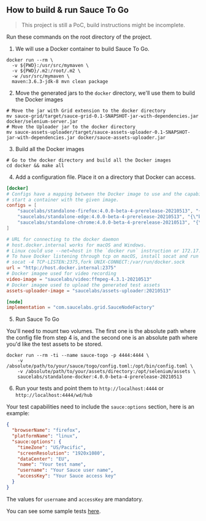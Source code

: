 ## How to build & run Sauce To Go
> This project is still a PoC, build instructions might be incomplete.

Run these commands on the root directory of the project.

1. We will use a Docker container to build Sauce To Go.

```shell script
docker run --rm \
  -v ${PWD}:/usr/src/mymaven \
  -v ${PWD}/.m2:/root/.m2 \
  -w /usr/src/mymaven \
  maven:3.6.3-jdk-8 mvn clean package
```

2. Move the generated jars to the `docker` directory, we'll use them to build the Docker images

```shell script
# Move the jar with Grid extension to the docker directory 
mv sauce-grid/target/sauce-grid-0.1-SNAPSHOT-jar-with-dependencies.jar docker/selenium-server.jar
# Move the Uploader jar to the docker directory
mv sauce-assets-uploader/target/sauce-assets-uploader-0.1-SNAPSHOT-jar-with-dependencies.jar docker/sauce-assets-uploader.jar 
```

3. Build all the Docker images

```shell script
# Go to the docker directory and build all the Docker images
cd docker && make all
```

4. Add a configuration file. Place it on a directory that Docker can access.

```toml
[docker]
# Configs have a mapping between the Docker image to use and the capabilities that need to be matched to
# start a container with the given image.
configs = [
    "saucelabs/standalone-firefox:4.0.0-beta-4-prerelease-20210513", "{\"browserName\": \"firefox\", \"platformName\": \"linux\"}",
    "saucelabs/standalone-edge:4.0.0-beta-4-prerelease-20210513", "{\"browserName\": \"MicrosoftEdge\", \"platformName\": \"linux\"}",
    "saucelabs/standalone-chrome:4.0.0-beta-4-prerelease-20210513", "{\"browserName\": \"chrome\", \"platformName\": \"linux\"}"
]

# URL for connecting to the docker daemon
# host.docker.internal works for macOS and Windows.
# Linux could use --net=host in the `docker run` instruction or 172.17.0.1 in the URI below.
# To have Docker listening through tcp on macOS, install socat and run the following command
# socat -4 TCP-LISTEN:2375,fork UNIX-CONNECT:/var/run/docker.sock
url = "http://host.docker.internal:2375"
# Docker imagee used for video recording
video-image = "saucelabs/video:ffmpeg-4.3.1-20210513"
# Docker imagee used to upload the generated test assets
assets-uploader-image = "saucelabs/assets-uploader:20210513"

[node]
implementation = "com.saucelabs.grid.SauceNodeFactory"
```

5. Run Sauce To Go

You'll need to mount two volumes. The first one is the absolute path where the config file from
step 4 is, and the second one is an absolute path where you'd like the test assets to be stored. 

```shell script
docker run --rm -ti --name sauce-togo -p 4444:4444 \
    -v /absolute/path/to/your/sauce/togo/config.toml:/opt/bin/config.toml \
    -v /absolute/path/to/your/assets/directory:/opt/selenium/assets \
    saucelabs/standalone-docker:4.0.0-beta-4-prerelease-20210513
```

6. Run your tests and point them to `http://localhost:4444` or `http://localhost:4444/wd/hub`

Your test capabilities need to include the `sauce:options` section, here is an example: 

```json
{
  "browserName": "firefox",
  "platformName": "linux",
  "sauce:options": {
    "timeZone": "US/Pacific",
    "screenResolution": "1920x1080",
    "dataCenter": "EU",
    "name": "Your test name",
    "username": "Your Sauce user name",
    "accessKey": "Your Sauce access key"
  }
}
```

The values for `username` and `accessKey` are mandatory.

You can see some sample tests [here](sauce-grid/src/test/java/com/saucelabs/grid/e2e/SampleTests.java).
